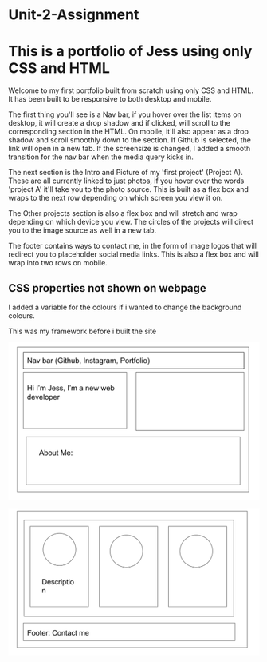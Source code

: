 # Unit-2-Assignment

# This is a portfolio of Jess using only CSS and HTML

Welcome to my first portfolio built from scratch using only CSS and HTML. It has been built to be responsive to both desktop and mobile. 

The first thing you'll see is a Nav bar, if you hover over the list items on desktop, it will create a drop shadow and if clicked, will scroll to the corresponding section in the HTML. On mobile, it'll also appear as a drop shadow and scroll smoothly down to the section. If Github is selected, the link will open in a new tab. If the screensize is changed, I added a smooth transition for the nav bar when the media query kicks in. 

The next section is the Intro and Picture of my 'first project' (Project A). These are all currently linked to just photos, if you hover over the words 'project A' it'll take you to the photo source. This is built as a flex box and wraps to the next row depending on which screen you view it on.

The Other projects section is also a flex box and will stretch and wrap depending on which device you view. The circles of the projects will direct you to the image source as well in a new tab. 

The footer contains ways to contact me, in the form of image logos that will redirect you to placeholder social media links. This is also a flex box and will wrap into two rows on mobile. 

## CSS properties not shown on webpage

I added a variable for the colours if i wanted to change the background colours. 

This was my framework before i built the site

![Wirefram 1](./assets/Images/wireframe-1.png)

![Wirefram 2](./assets/Images/wireframe-2.png)

